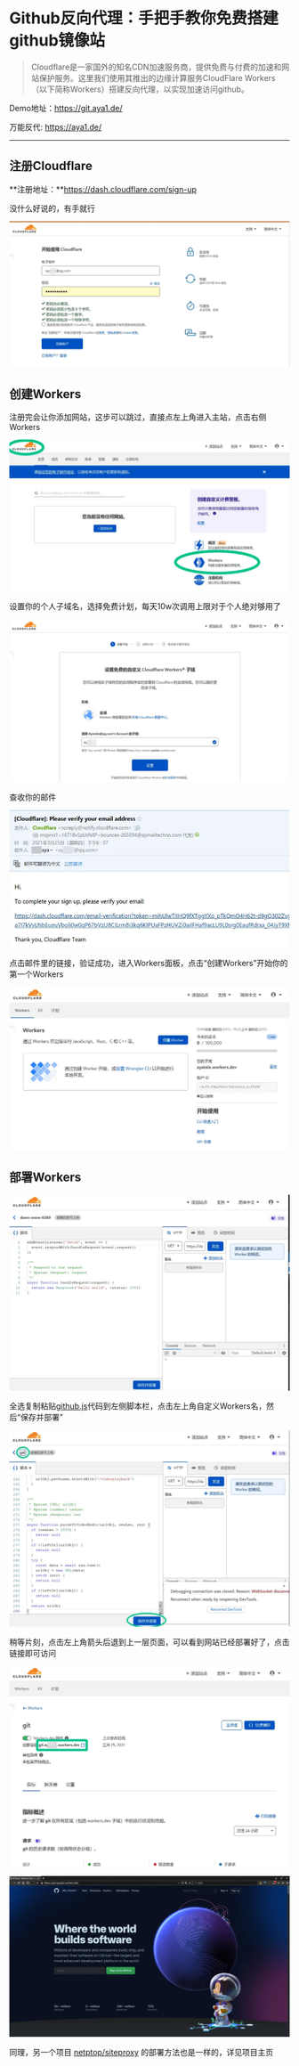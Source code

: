 # Github反向代理：手把手教你免费搭建github镜像站

> Cloudflare是一家国外的知名CDN加速服务商，提供免费与付费的加速和网站保护服务。这里我们使用其推出的边缘计算服务CloudFlare Workers（以下简称Workers）搭建反向代理，以实现加速访问github。

Demo地址：https://git.aya1.de/

万能反代: https://aya1.de/

***

## 注册Cloudflare

**注册地址：**https://dash.cloudflare.com/sign-up

没什么好说的，有手就行

![图 1](/pic/8.1.webp)  

## 创建Workers

注册完会让你添加网站，这步可以跳过，直接点左上角进入主站，点击右侧Workers

![图 2](/pic/8.2.webp)  

设置你的个人子域名，选择免费计划，每天10w次调用上限对于个人绝对够用了

![图 3](/pic/8.3.webp)  

查收你的邮件

![图 4](/pic/8.4.webp)  

点击邮件里的链接，验证成功，进入Workers面板，点击“创建Workers”开始你的第一个Workers

![图 5](/pic/8.5.webp)  

## 部署Workers

![图 6](/pic/8.6.webp)  

全选复制粘贴[github.js](https://cdn.jsdelivr.net/gh/Brx86/cf-workers-js@main/github.js)代码到左侧脚本栏，点击左上角自定义Workers名，然后“保存并部署”

![图 7](/pic/8.7.webp)  

稍等片刻，点击左上角箭头后退到上一层页面，可以看到网站已经部署好了，点击链接即可访问

![图 8](/pic/8.8.webp)  

![图 9](/pic/8.9.webp)  

同理，另一个项目 [netptop/siteproxy](https://github.com/netptop/siteproxy) 的部署方法也是一样的，详见项目主页